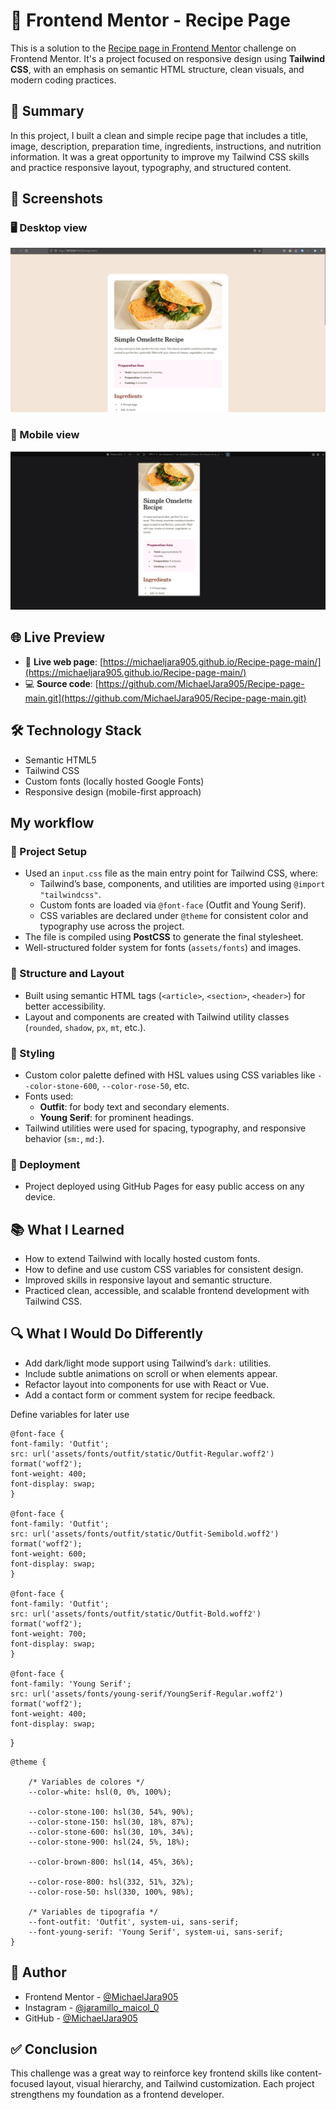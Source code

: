 # 🍳 Frontend Mentor - Recipe Page

This is a solution to the [Recipe page in Frontend Mentor](https://www.frontendmentor.io/learning-paths/getting-started-on-frontend-mentor-XJhRWRREZd/steps/66e1acc75832c087f249d57a/challenge/start) challenge on Frontend Mentor. It's a project focused on responsive design using **Tailwind CSS**, with an emphasis on semantic HTML structure, clean visuals, and modern coding practices.

## 📌 Summary

In this project, I built a clean and simple recipe page that includes a title, image, description, preparation time, ingredients, instructions, and nutrition information. It was a great opportunity to improve my Tailwind CSS skills and practice responsive layout, typography, and structured content.

## 📸 Screenshots

### 🖥️ Desktop view

![](./design/designDesktop.png)

### 📱 Mobile view

![](./design/designMobile.png)

## 🌐 Live Preview

- 🔗 **Live web page**: [https://michaeljara905.github.io/Recipe-page-main/](https://michaeljara905.github.io/Recipe-page-main/)
- 💻 **Source code**: [https://github.com/MichaelJara905/Recipe-page-main.git](https://github.com/MichaelJara905/Recipe-page-main.git)


## 🛠️ Technology Stack

- Semantic HTML5
- Tailwind CSS
- Custom fonts (locally hosted Google Fonts)
- Responsive design (mobile-first approach)

## My workflow
### 📁 Project Setup

- Used an `input.css` file as the main entry point for Tailwind CSS, where:
  - Tailwind’s base, components, and utilities are imported using `@import "tailwindcss"`.
  - Custom fonts are loaded via `@font-face` (Outfit and Young Serif).
  - CSS variables are declared under `@theme` for consistent color and typography use across the project.
- The file is compiled using **PostCSS** to generate the final stylesheet.
- Well-structured folder system for fonts (`assets/fonts`) and images.

### 🧱 Structure and Layout

- Built using semantic HTML tags (`<article>`, `<section>`, `<header>`) for better accessibility.
- Layout and components are created with Tailwind utility classes (`rounded`, `shadow`, `px`, `mt`, etc.).

### 🎨 Styling

- Custom color palette defined with HSL values using CSS variables like `--color-stone-600`, `--color-rose-50`, etc.
- Fonts used:
  - **Outfit**: for body text and secondary elements.
  - **Young Serif**: for prominent headings.
- Tailwind utilities were used for spacing, typography, and responsive behavior (`sm:`, `md:`).

### 🚀 Deployment

- Project deployed using GitHub Pages for easy public access on any device.

## 📚 What I Learned

- How to extend Tailwind with locally hosted custom fonts.
- How to define and use custom CSS variables for consistent design.
- Improved skills in responsive layout and semantic structure.
- Practiced clean, accessible, and scalable frontend development with Tailwind CSS.

## 🔍 What I Would Do Differently

- Add dark/light mode support using Tailwind’s `dark:` utilities.
- Include subtle animations on scroll or when elements appear.
- Refactor layout into components for use with React or Vue.
- Add a contact form or comment system for recipe feedback.

Define variables for later use

    @font-face {
    font-family: 'Outfit';
    src: url('assets/fonts/outfit/static/Outfit-Regular.woff2') format('woff2');
    font-weight: 400;
    font-display: swap;
    }

    @font-face {
    font-family: 'Outfit';
    src: url('assets/fonts/outfit/static/Outfit-Semibold.woff2') format('woff2');
    font-weight: 600;
    font-display: swap;
    }

    @font-face {
    font-family: 'Outfit';
    src: url('assets/fonts/outfit/static/Outfit-Bold.woff2') format('woff2');
    font-weight: 700;
    font-display: swap;
    }

    @font-face {
    font-family: 'Young Serif';
    src: url('assets/fonts/young-serif/YoungSerif-Regular.woff2') format('woff2');
    font-weight: 400;
    font-display: swap;
}

    @theme {

        /* Variables de colores */
        --color-white: hsl(0, 0%, 100%);

        --color-stone-100: hsl(30, 54%, 90%);
        --color-stone-150: hsl(30, 18%, 87%);
        --color-stone-600: hsl(30, 10%, 34%);
        --color-stone-900: hsl(24, 5%, 18%);

        --color-brown-800: hsl(14, 45%, 36%);

        --color-rose-800: hsl(332, 51%, 32%);
        --color-rose-50: hsl(330, 100%, 98%);

        /* Variables de tipografía */
        --font-outfit: 'Outfit', system-ui, sans-serif;
        --font-young-serif: 'Young Serif', system-ui, sans-serif;
    }

## 👤 Author

- Frontend Mentor - [@MichaelJara905](https://www.frontendmentor.io/profile/MichaelJara905)
- Instagram - [@jaramillo_maicol_0](https://instagram.com/jaramillo_maicol_0)
- GitHub - [@MichaelJara905](https://github.com/MichaelJara905)

## ✅ Conclusion

This challenge was a great way to reinforce key frontend skills like content-focused layout, visual hierarchy, and Tailwind customization. Each project strengthens my foundation as a frontend developer.

